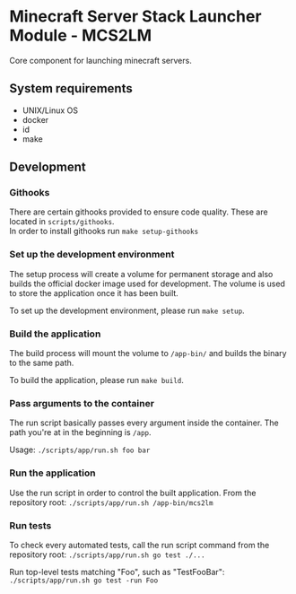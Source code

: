 # Minecraft Server Stack Launcher Module - MCS2LM
Core component for launching minecraft servers.

## System requirements

- UNIX/Linux OS
- docker
- id
- make

## Development

### Githooks
There are certain githooks provided to ensure code quality. These are located in `scripts/githooks`.  
In order to install githooks run `make setup-githooks` 

### Set up the development environment
The setup process will create a volume for permanent storage and also builds the official docker image used for development. The volume is used to store the application once it has been built.

To set up the development environment, please run `make setup`.

### Build the application
The build process will mount the volume to `/app-bin/` and builds the binary to the same path.

To build the application, please run `make build`.

### Pass arguments to the container
The run script basically passes every argument inside the container. The path you're at in the beginning is `/app`.

Usage: `./scripts/app/run.sh foo bar`

### Run the application
Use the run script in order to control the built application. From the repository root: `./scripts/app/run.sh /app-bin/mcs2lm`

### Run tests

To check every automated tests, call the run script command from the repository root: `./scripts/app/run.sh go test ./...`

Run top-level tests matching "Foo", such as "TestFooBar": `./scripts/app/run.sh go test -run Foo `
